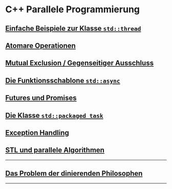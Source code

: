 # C++ Parallele Programmierung

## [Einfache Beispiele zur Klasse `std::thread`](Programs/01_SimpleThreading/Readme.md)

## [Atomare Operationen](Programs/02_Atomic/Readme.md)

## [Mutual Exclusion / Gegenseitiger Ausschluss](Programs/03_MutualExclusion/Readme.md)

## [Die Funktionsschablone `std::async`](Programs/04_Async/Readme.md)

## [Futures und Promises](Programs/05_FuturesPromises/Readme.md)

## [Die Klasse `std::packaged_task`](Programs/06_PackagedTask/Readme.md)

## [Exception Handling](Programs/07_ExceptionHandling/Readme.md)

## [STL und parallele Algorithmen](Programs/08_STL_ParallelAlgorithms/Readme.md)

---

## [Das Problem der dinierenden Philosophen](Programs/10_DiningPhilosophers/Readme.md)
 
---
